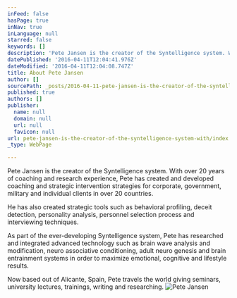 ```yaml
---
inFeed: false
hasPage: true
inNav: true
inLanguage: null
starred: false
keywords: []
description: 'Pete Jansen is the creator of the Syntelligence system. With over 20 years of coaching and research experience, Pete has created and developed coaching and strategic intervention strategies for corporate, government, military and individual clients in over 20 countries.'
datePublished: '2016-04-11T12:04:41.976Z'
dateModified: '2016-04-11T12:04:08.747Z'
title: About Pete Jansen
author: []
sourcePath: _posts/2016-04-11-pete-jansen-is-the-creator-of-the-syntelligence-system-with.md
published: true
authors: []
publisher:
  name: null
  domain: null
  url: null
  favicon: null
url: pete-jansen-is-the-creator-of-the-syntelligence-system-with/index.html
_type: WebPage

---
```

Pete Jansen is the creator of the Syntelligence system. With over 20 years of coaching and research experience, Pete has created and developed coaching and strategic intervention strategies for corporate, government, military and individual clients in over 20 countries.

He has also created strategic tools such as behavioral profiling, deceit detection, personality analysis, personnel selection process and interviewing techniques. 

As part of the ever-developing Syntelligence system, Pete has researched and integrated advanced technology such as brain wave analysis and modification, neuro associative conditioning, adult neuro genesis and brain entrainment systems in order to maximize emotional, cognitive and lifestyle results.

Now based out of Alicante, Spain, Pete travels the world giving seminars, university lectures, trainings, writing and researching.
![Pete Jansen](https://the-grid-user-content.s3-us-west-2.amazonaws.com/6b1c7b00-f1fe-436b-bc48-858307160c53.jpg)